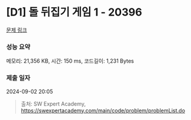 # [D1] 돌 뒤집기 게임 1 - 20396 

[문제 링크](https://swexpertacademy.com/main/code/problem/problemDetail.do?contestProbId=AY3ozjTawckDFAUZ) 

### 성능 요약

메모리: 21,356 KB, 시간: 150 ms, 코드길이: 1,231 Bytes

### 제출 일자

2024-09-02 20:05



> 출처: SW Expert Academy, https://swexpertacademy.com/main/code/problem/problemList.do
